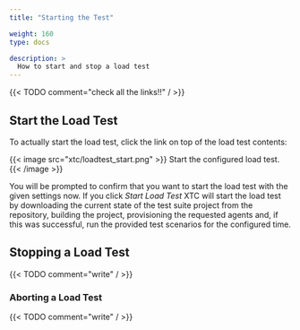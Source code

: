 ```yaml
---
title: "Starting the Test"

weight: 160
type: docs

description: >
  How to start and stop a load test
---
```


{{< TODO comment="check all the links!!" / >}}

## Start the Load Test

To actually start the load test, click the link on top of the load test contents:

{{< image src="xtc/loadtest_start.png" >}}
Start the configured load test.
{{< /image >}}

You will be prompted to confirm that you want to start the load test with the given settings now. If you click _Start Load Test_ XTC will start the load test by downloading the current state of the test suite project from the repository, building the project, provisioning the requested agents and, if this was successful, run the provided test scenarios for the configured time.

<!--Soon (?) to come: test scheduling-->

## Stopping a Load Test

{{< TODO comment="write" / >}}

### Aborting a Load Test

{{< TODO comment="write" / >}}